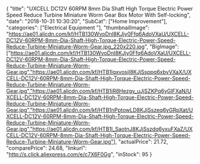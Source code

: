 {
	"title": "UXCELL DC12V 60RPM 8mm Dia Shaft High Torque Electric Power Speed Reduce Turbine Miniature Worm Gear Box Motor With Self-locking",
	"date": "2018-10-31 10:30:20",
	"SubCat": ["Home Improvement"],
	"categories": ["Electrical Equipment "],
	"thumbnailImage": "https://ae01.alicdn.com/kf/HTB130WvoDnI8KJjy0Ffq6AdoVXaU/UXCELL-DC12V-60RPM-8mm-Dia-Shaft-High-Torque-Electric-Power-Speed-Reduce-Turbine-Miniature-Worm-Gear.jpg_220x220.jpg",
	"BigImage": ["https://ae01.alicdn.com/kf/HTB130WvoDnI8KJjy0Ffq6AdoVXaU/UXCELL-DC12V-60RPM-8mm-Dia-Shaft-High-Torque-Electric-Power-Speed-Reduce-Turbine-Miniature-Worm-Gear.jpg","https://ae01.alicdn.com/kf/HTB1lqxvosjI8KJjSsppq6xbyVXaX/UXCELL-DC12V-60RPM-8mm-Dia-Shaft-High-Torque-Electric-Power-Speed-Reduce-Turbine-Miniature-Worm-Gear.jpg","https://ae01.alicdn.com/kf/HTB1iR8Hezgy_uJjSZKPq6yGlFXaN/UXCELL-DC12V-60RPM-8mm-Dia-Shaft-High-Torque-Electric-Power-Speed-Reduce-Turbine-Miniature-Worm-Gear.jpg","https://ae01.alicdn.com/kf/HTB1nPptowLD8KJjSszeq6yGRpXat/UXCELL-DC12V-60RPM-8mm-Dia-Shaft-High-Torque-Electric-Power-Speed-Reduce-Turbine-Miniature-Worm-Gear.jpg","https://ae01.alicdn.com/kf/HTB1I_SaotnJ8KJjSszdq6yxuFXaZ/UXCELL-DC12V-60RPM-8mm-Dia-Shaft-High-Torque-Electric-Power-Speed-Reduce-Turbine-Miniature-Worm-Gear.jpg"],
	"actualPrice": 21.72,
	"comparePrice": 24.68,
	"linkurl": "http://s.click.aliexpress.com/e/c7X6F0Gg",
	"inStock": 95
}
